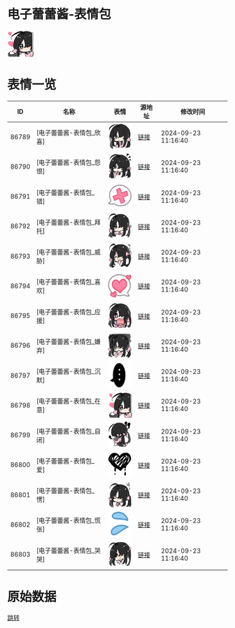 # 电子蕾蕾酱-表情包

<img src="./cover.png" height="60" alt="cover" />

# 表情一览

|ID|名称|表情|源地址|修改时间|
|----|----|----|----|----|
|86789|[电子蕾蕾酱-表情包_欣喜]|<img src="./pic/086789_%5B电子蕾蕾酱-表情包_欣喜%5D.png" height="60" alt="欣喜"/>|[链接](https://i0.hdslb.com/bfs/garb/30b5773a0d344d164d379f2485415b6d0c5a60bd.png)|2024-09-23 11:16:40|
|86790|[电子蕾蕾酱-表情包_怨恨]|<img src="./pic/086790_%5B电子蕾蕾酱-表情包_怨恨%5D.png" height="60" alt="怨恨"/>|[链接](https://i0.hdslb.com/bfs/garb/6399b4441686d7b8b3c27c45081d1b5a95fbb16d.png)|2024-09-23 11:16:40|
|86791|[电子蕾蕾酱-表情包_错]|<img src="./pic/086791_%5B电子蕾蕾酱-表情包_错%5D.png" height="60" alt="错"/>|[链接](https://i0.hdslb.com/bfs/garb/00681cd4525325accd0f62de97764cd3c64eec86.png)|2024-09-23 11:16:40|
|86792|[电子蕾蕾酱-表情包_拜托]|<img src="./pic/086792_%5B电子蕾蕾酱-表情包_拜托%5D.png" height="60" alt="拜托"/>|[链接](https://i0.hdslb.com/bfs/garb/2feeb1d7ab92e285dabce37a2bb7c3709aa4b7b7.png)|2024-09-23 11:16:40|
|86793|[电子蕾蕾酱-表情包_威胁]|<img src="./pic/086793_%5B电子蕾蕾酱-表情包_威胁%5D.png" height="60" alt="威胁"/>|[链接](https://i0.hdslb.com/bfs/garb/a6df05fa3ee6e032fe03676b11690b47d78478bb.png)|2024-09-23 11:16:40|
|86794|[电子蕾蕾酱-表情包_喜欢]|<img src="./pic/086794_%5B电子蕾蕾酱-表情包_喜欢%5D.png" height="60" alt="喜欢"/>|[链接](https://i0.hdslb.com/bfs/garb/d2a7fde371b53e330734351c9df2cea3671c7753.png)|2024-09-23 11:16:40|
|86795|[电子蕾蕾酱-表情包_应援]|<img src="./pic/086795_%5B电子蕾蕾酱-表情包_应援%5D.png" height="60" alt="应援"/>|[链接](https://i0.hdslb.com/bfs/garb/4c49c2bd27dc7dd4a727bc4e2e9fc0177e4b2f95.png)|2024-09-23 11:16:40|
|86796|[电子蕾蕾酱-表情包_嫌弃]|<img src="./pic/086796_%5B电子蕾蕾酱-表情包_嫌弃%5D.png" height="60" alt="嫌弃"/>|[链接](https://i0.hdslb.com/bfs/garb/8a22f733adb38e1c29cea6bff0efc0407afcadd2.png)|2024-09-23 11:16:40|
|86797|[电子蕾蕾酱-表情包_沉默]|<img src="./pic/086797_%5B电子蕾蕾酱-表情包_沉默%5D.png" height="60" alt="沉默"/>|[链接](https://i0.hdslb.com/bfs/garb/b2f57c90d8b159f3b60ed781d0fa488e94897b35.png)|2024-09-23 11:16:40|
|86798|[电子蕾蕾酱-表情包_在意]|<img src="./pic/086798_%5B电子蕾蕾酱-表情包_在意%5D.png" height="60" alt="在意"/>|[链接](https://i0.hdslb.com/bfs/garb/32a90e81ef3b4fa5cc8e65ebd59474c930854517.png)|2024-09-23 11:16:40|
|86799|[电子蕾蕾酱-表情包_自闭]|<img src="./pic/086799_%5B电子蕾蕾酱-表情包_自闭%5D.png" height="60" alt="自闭"/>|[链接](https://i0.hdslb.com/bfs/garb/9ddd5e07a935c3df7c8293f302b96f26ed66bb49.png)|2024-09-23 11:16:40|
|86800|[电子蕾蕾酱-表情包_爱]|<img src="./pic/086800_%5B电子蕾蕾酱-表情包_爱%5D.png" height="60" alt="爱"/>|[链接](https://i0.hdslb.com/bfs/garb/69fbbf1f8b8d2b27010ba21211f90530f6900614.png)|2024-09-23 11:16:40|
|86801|[电子蕾蕾酱-表情包_愣]|<img src="./pic/086801_%5B电子蕾蕾酱-表情包_愣%5D.png" height="60" alt="愣"/>|[链接](https://i0.hdslb.com/bfs/garb/a0541e3b5077ec62c5d439fdbffaf83096122a64.png)|2024-09-23 11:16:40|
|86802|[电子蕾蕾酱-表情包_慌张]|<img src="./pic/086802_%5B电子蕾蕾酱-表情包_慌张%5D.png" height="60" alt="慌张"/>|[链接](https://i0.hdslb.com/bfs/garb/5e3728d0f953fed8a389f8942acea0181d198859.png)|2024-09-23 11:16:40|
|86803|[电子蕾蕾酱-表情包_哭哭]|<img src="./pic/086803_%5B电子蕾蕾酱-表情包_哭哭%5D.png" height="60" alt="哭哭"/>|[链接](https://i0.hdslb.com/bfs/garb/25de06c1ed34eeb5c895ddb60c5657ccf73563d8.png)|2024-09-23 11:16:40|

# 原始数据

[跳转](./raw.json)

